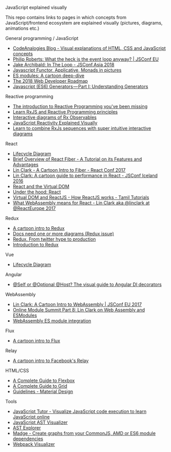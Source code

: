JavaScript explained visually

This repo contains links to pages in which concepts from JavaScript/frontend ecosystem are explained visually (pictures, diagrams, animations etc.)


General programming / JavaScript 
* [CodeAnalogies Blog - Visual explanations of HTML, CSS and JavaScript concepts](https://blog.codeanalogies.com/)
* [Philip Roberts: What the heck is the event loop anyway? | JSConf EU](https://www.youtube.com/watch?v=8aGhZQkoFbQ)
* [Jake Archibald: In The Loop - JSConf.Asia 2018](https://www.youtube.com/watch?v=cCOL7MC4Pl0)
* [Javascript Functor, Applicative, Monads in pictures](https://medium.com/@tzehsiang/javascript-functor-applicative-monads-in-pictures-b567c6415221)
* [ES modules: A cartoon deep-dive](https://hacks.mozilla.org/2018/03/es-modules-a-cartoon-deep-dive/)
* [The 2018 Web Developer Roadmap](https://codeburst.io/the-2018-web-developer-roadmap-826b1b806e8d)
* [Javascript (ES6) Generators — Part I: Understanding Generators](https://medium.com/@hidace/javascript-es6-generators-part-i-understanding-generators-93dea22bf1b)

Reactive programming
* [The introduction to Reactive Programming you've been missing](https://gist.github.com/staltz/868e7e9bc2a7b8c1f754)
* [Learn RxJS and Reactive Programming principles](https://reactive.how/)
* [Interactive diagrams of Rx Observables](http://rxmarbles.com/)
* [JavaScript Reactivity Explained Visually](https://www.youtube.com/watch?v=7Cjb7Xj8fEI)
* [Learn to combine RxJs sequences with super intuitive interactive diagrams](https://blog.angularindepth.com/learn-to-combine-rxjs-sequences-with-super-intuitive-interactive-diagrams-20fce8e6511)

React
* [Lifecycle Diagram](http://projects.wojtekmaj.pl/react-lifecycle-methods-diagram/)
* [Brief Overview of React Fiber - A Tutorial on its Features and Advantages](https://www.youtube.com/watch?v=0fUmOPQUv-Q)
* [Lin Clark - A Cartoon Intro to Fiber - React Conf 2017](https://www.youtube.com/watch?v=ZCuYPiUIONs)
* [Lin Clark: A cartoon guide to performance in React - JSConf Iceland 2016](https://www.youtube.com/watch?v=NGxVLnJKhP8)
* [React and the Virtual DOM](https://www.youtube.com/watch?v=BYbgopx44vo)
* [Under the hood: React](https://bogdan-lyashenko.github.io/Under-the-hood-ReactJS/)
* [Virtual DOM and ReactJS - How ReactJS works - Tamil Tutorials](https://www.youtube.com/watch?v=S-m8axqtUDE)
* [What WebAssembly means for React - Lin Clark aka @linclark at @ReactEurope 2017](https://www.youtube.com/watch?v=3GHJ4cbxsVQ)

Redux
* [A cartoon intro to Redux](https://code-cartoons.com/a-cartoon-intro-to-redux-3afb775501a6)
* [Docs need one or more diagrams (Redux issue)](https://github.com/reduxjs/redux/issues/653#issuecomment-216844781)
* [Redux. From twitter hype to production](http://slides.com/jenyaterpil/redux-from-twitter-hype-to-production#/23)
* [Introduction to Redux](https://www.youtube.com/watch?v=ky4CzcSt2tQ)

Vue
* [Lifecycle Diagram](https://vuejs.org/v2/guide/instance.html#Lifecycle-Diagram)

Angular
* [@Self or @Optional @Host? The visual guide to Angular DI decorators](https://medium.com/frontend-coach/self-or-optional-host-the-visual-guide-to-angular-di-decorators-73fbbb5c8658)

WebAssembly
* [Lin Clark: A Cartoon Intro to WebAssembly | JSConf EU 2017](https://www.youtube.com/watch?v=HktWin_LPf4)
* [Online Module Summit Part 8: Lin Clark on Web Assembly and ESModules](https://www.youtube.com/watch?v=cKRg6H5_aRE)
* [WebAssembly ES module integration](https://www.youtube.com/watch?v=qR_b5gajwug)

Flux
* [A cartoon intro to Flux](https://code-cartoons.com/a-cartoon-guide-to-flux-6157355ab207)

Relay
* [A cartoon intro to Facebook's Relay](https://code-cartoons.com/a-cartoon-intro-to-facebook-s-relay-part-1-3ec1a127bca5)

HTML/CSS
* [A Complete Guide to Flexbox](https://css-tricks.com/snippets/css/a-guide-to-flexbox/)
* [A Complete Guide to Grid](https://css-tricks.com/snippets/css/complete-guide-grid/)
* [Guidelines - Material Design](https://material.io/design/guidelines-overview/)

Tools
* [JavaScript Tutor - Visualize JavaScript code execution to learn JavaScript online](http://www.pythontutor.com/javascript.html#mode=edit) 
* [JavaScript AST Visualizer](http://resources.jointjs.com/demos/javascript-ast)
* [AST Explorer](https://astexplorer.net/)
* [Madge - Create graphs from your CommonJS, AMD or ES6 module dependencies](https://github.com/pahen/madge)
* [Webpack Visualizer](https://chrisbateman.github.io/webpack-visualizer/)
